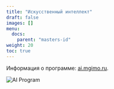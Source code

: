 ```yaml
---
title: "Искуcственный интеллект"
draft: false
images: []
menu:
  docs:
    parent: "masters-id"
weight: 20
toc: true
---
```


Информация о программе: [ai.mgimo.ru](https://ai.mgimo.ru).

<img src="/finec-mgimo-v2/program/masters/ai-program.jpg" alt="AI Program"/>
